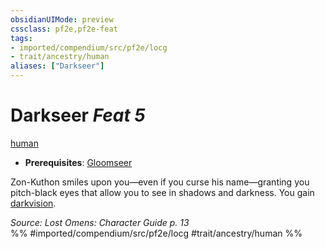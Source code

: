 ```yaml
---
obsidianUIMode: preview
cssclass: pf2e,pf2e-feat
tags:
- imported/compendium/src/pf2e/locg
- trait/ancestry/human
aliases: ["Darkseer"]
---
```

# Darkseer  *Feat 5*  
[human](human.md)  

- **Prerequisites**: [Gloomseer](gloomseer-locg.md)

Zon-Kuthon smiles upon you—even if you curse his name—granting you pitch-black eyes that allow you to see in shadows and darkness. You gain [darkvision](rules/abilities/darkvision.md).

*Source: Lost Omens: Character Guide p. 13*  
%% #imported/compendium/src/pf2e/locg #trait/ancestry/human %%